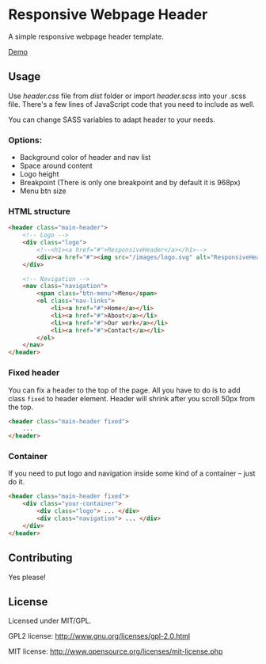 # Responsive Webpage Header

A simple responsive webpage header template.

[Demo](http://tired-can.surge.sh)

## Usage

Use _header.css_ file from _dist_ folder or import _header.scss_ into your .scss file.
There's a few lines of JavaScript code that you need to include as well.

You can change SASS variables to adapt header to your needs.

### Options:

- Background color of header and nav list
- Space around content
- Logo height
- Breakpoint (There is only one breakpoint and by default it is 968px)
- Menu btn size

### HTML structure

```html
<header class="main-header">
    <!-- Logo -->
    <div class="logo">
        <!--<h1><a href="#">ResponsiveHeader</a></h1>-->
        <div><a href="#"><img src="/images/logo.svg" alt="ResponsiveHeader"></a></div>
    </div>

    <!-- Navigation -->
    <nav class="navigation">
        <span class="btn-menu">Menu</span>
        <ol class="nav-links">
            <li><a href="#">Home</a></li>
            <li><a href="#">About</a></li>
            <li><a href="#">Our work</a></li>
            <li><a href="#">Contact</a></li>
        </ol>
    </nav>
</header>
```

### Fixed header

You can fix a header to the top of the page. All you have to do is to add class `fixed` to header element. Header will shrink after you scroll 50px from the top.

```html
<header class="main-header fixed">
    ...
</header>
```

### Container

If you need to put logo and navigation inside some kind of a container – just do it.

```html
<header class="main-header fixed">
    <div class="your-container">
        <div class="logo"> ... </div>
        <div class="navigation"> ... </div>
    </div>
</header>
```

## Contributing

Yes please!

## License

Licensed under MIT/GPL.

GPL2 license:
http://www.gnu.org/licenses/gpl-2.0.html

MIT license:
http://www.opensource.org/licenses/mit-license.php